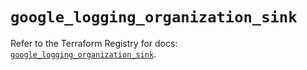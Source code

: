 # `google_logging_organization_sink`

Refer to the Terraform Registry for docs: [`google_logging_organization_sink`](https://registry.terraform.io/providers/hashicorp/google/6.49.0/docs/resources/logging_organization_sink).
